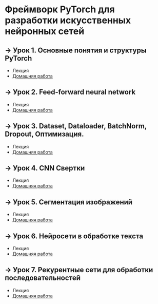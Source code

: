 # Фреймворк PyTorch для разработки искусственных нейронных сетей

## &rarr; Урок 1. Основные понятия и структуры PyTorch
- Лекция
- [Домашняя работа](https://github.com/Progul/pytorch_for_neural_networks/blob/master/HW/HW_1/HW_01.ipynb)

## &rarr; Урок 2. Feed-forward neural network
- Лекция
- [Домашняя работа](https://github.com/Progul/pytorch_for_neural_networks/blob/master/HW/HW_2/HW_02.ipynb)

## &rarr; Урок 3. Dataset, Dataloader, BatchNorm, Dropout, Оптимизация.
- Лекция
- [Домашняя работа](https://github.com/Progul/pytorch_for_neural_networks/blob/master/HW/HW_3/HW_03.ipynb)

## &rarr; Урок 4. CNN Свертки
- Лекция
- [Домашняя работа](https://github.com/Progul/pytorch_for_neural_networks/blob/master/HW/HW_4/HW_4.ipynb)

## &rarr; Урок 5. Сегментация изображений
- Лекция
- [Домашняя работа](https://github.com/Progul/pytorch_for_neural_networks/blob/master/HW/HW_5/HW_5.ipynb)

## &rarr; Урок 6. Нейросети в обработке текста
- Лекция
- [Домашняя работа](https://github.com/Progul/pytorch_for_neural_networks/blob/master/HW/HW_6/HW_6.ipynb)

## &rarr; Урок 7. Рекурентные сети для обработки последовательностей
- Лекция
- [Домашняя работа](https://github.com/Progul/pytorch_for_neural_networks/blob/master/HW/HW_7/HW_7.ipynb)